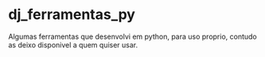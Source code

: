 # dj_ferramentas_py
Algumas ferramentas que desenvolvi em python, para uso proprio, contudo as deixo disponivel a quem quiser usar.
